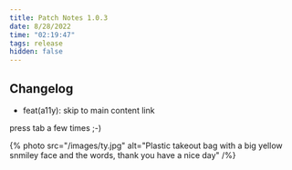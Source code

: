 ```yaml
---
title: Patch Notes 1.0.3
date: 8/28/2022
time: "02:19:47"
tags: release
hidden: false
---
```


## Changelog

- feat(a11y): skip to main content link

press tab a few times ;-)

{% photo src="/images/ty.jpg" alt="Plastic takeout bag with a big yellow snmiley face and the words, thank you have a nice day" /%}
